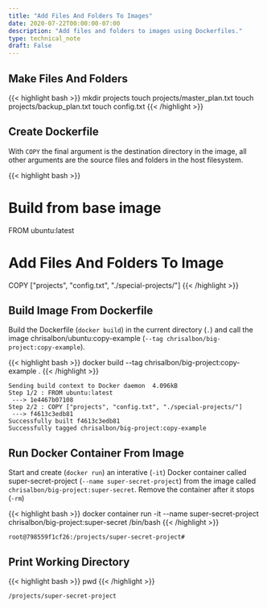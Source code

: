 ```yaml
---
title: "Add Files And Folders To Images"
date: 2020-07-22T00:00:00-07:00
description: "Add files and folders to images using Dockerfiles."
type: technical_note
draft: False
---
```


## Make Files And Folders

{{< highlight bash >}}
mkdir projects
touch projects/master_plan.txt
touch projects/backup_plan.txt
touch config.txt
{{< /highlight >}}

## Create Dockerfile

With `COPY` the final argument is the destination directory in the image, all other arguments are the source files and folders in the host filesystem.

{{< highlight bash >}}
# Build from base image
FROM ubuntu:latest

# Add Files And Folders To Image
COPY ["projects", "config.txt", "./special-projects/"]
{{< /highlight >}}

## Build Image From Dockerfile

Build the Dockerfile (`docker build`) in the current directory (`.`) and call the image chrisalbon/ubuntu:copy-example (`--tag chrisalbon/big-project:copy-example`).

{{< highlight bash >}}
docker build --tag chrisalbon/big-project:copy-example .
{{< /highlight >}}
```
Sending build context to Docker daemon  4.096kB
Step 1/2 : FROM ubuntu:latest
 ---> 1e4467b07108
Step 2/2 : COPY ["projects", "config.txt", "./special-projects/"]
 ---> f4613c3edb81
Successfully built f4613c3edb81
Successfully tagged chrisalbon/big-project:copy-example
```


## Run Docker Container From Image

Start and create (`docker run`) an interative (`-it`) Docker container called super-secret-project (`--name super-secret-project`) from the image called `chrisalbon/big-project:super-secret`. Remove the container after it stops (`-rm`)

{{< highlight bash >}}
docker container run -it --name super-secret-project chrisalbon/big-project:super-secret /bin/bash
{{< /highlight >}}
```
root@798559f1cf26:/projects/super-secret-project#
```

## Print Working Directory

{{< highlight bash >}}
pwd
{{< /highlight >}}
```
/projects/super-secret-project
```














